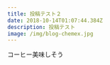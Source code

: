 ```yaml
---
title: 投稿テスト２
date: 2018-10-14T01:07:44.384Z
description: 投稿テスト
image: /img/blog-chemex.jpg
---
```

コーヒー美味しそう
